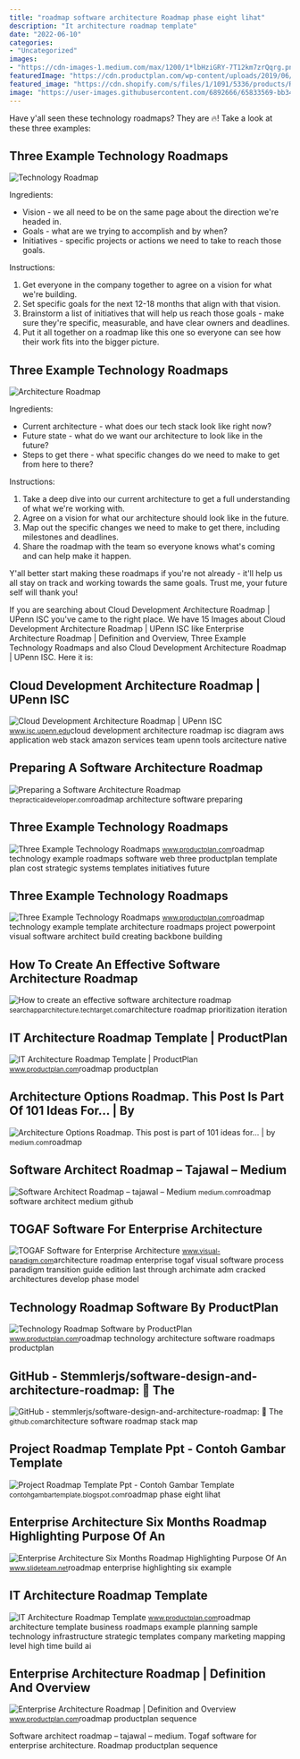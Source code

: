 ```yaml
---
title: "roadmap software architecture Roadmap phase eight lihat"
description: "It architecture roadmap template"
date: "2022-06-10"
categories:
- "Uncategorized"
images:
- "https://cdn-images-1.medium.com/max/1200/1*lbHziGRY-7T12km7zrQqrg.png"
featuredImage: "https://cdn.productplan.com/wp-content/uploads/2019/06/Enterprise-Architecture-Roadmap-1024x536.png"
featured_image: "https://cdn.shopify.com/s/files/1/1091/5336/products/Roadmap023Slide1.JPG?v=1514847233"
image: "https://user-images.githubusercontent.com/6892666/65833569-bb34fc00-e29f-11e9-8516-79cbd9f8f07b.png"
---
```


Have y'all seen these technology roadmaps? They are 🔥! Take a look at these three examples:

Three Example Technology Roadmaps
---------------------------------

![Technology Roadmap](http://cdn.productplan.com/wp-content/uploads/2016/02/technology-roadmap.png)

Ingredients:

- Vision - we all need to be on the same page about the direction we're headed in.
- Goals - what are we trying to accomplish and by when?
- Initiatives - specific projects or actions we need to take to reach those goals.

Instructions:

1. Get everyone in the company together to agree on a vision for what we're building.
2. Set specific goals for the next 12-18 months that align with that vision.
3. Brainstorm a list of initiatives that will help us reach those goals - make sure they're specific, measurable, and have clear owners and deadlines.
4. Put it all together on a roadmap like this one so everyone can see how their work fits into the bigger picture.

Three Example Technology Roadmaps
---------------------------------

![Architecture Roadmap](http://cdn.productplan.com/wp-content/uploads/2016/02/architecture-roadmap-template.png)

Ingredients:

- Current architecture - what does our tech stack look like right now?
- Future state - what do we want our architecture to look like in the future?
- Steps to get there - what specific changes do we need to make to get from here to there?

Instructions:

1. Take a deep dive into our current architecture to get a full understanding of what we're working with.
2. Agree on a vision for what our architecture should look like in the future.
3. Map out the specific changes we need to make to get there, including milestones and deadlines.
4. Share the roadmap with the team so everyone knows what's coming and can help make it happen.

Y'all better start making these roadmaps if you're not already - it'll help us all stay on track and working towards the same goals. Trust me, your future self will thank you!

If you are searching about Cloud Development Architecture Roadmap | UPenn ISC you've came to the right place. We have 15 Images about Cloud Development Architecture Roadmap | UPenn ISC like Enterprise Architecture Roadmap | Definition and Overview, Three Example Technology Roadmaps and also Cloud Development Architecture Roadmap | UPenn ISC. Here it is:

Cloud Development Architecture Roadmap | UPenn ISC
--------------------------------------------------

 ![Cloud Development Architecture Roadmap | UPenn ISC](https://www.isc.upenn.edu/sites/default/files/cf_appdev_team_stack_labelled.png) <small>www.isc.upenn.edu</small>cloud development architecture roadmap isc diagram aws application web stack amazon services team upenn tools arcitecture native

Preparing A Software Architecture Roadmap
-----------------------------------------

 ![Preparing a Software Architecture Roadmap](https://thepracticaldeveloper.com/images/posts/uploads/2018/06/roadmap-1024x343.png) <small>thepracticaldeveloper.com</small>roadmap architecture software preparing

Three Example Technology Roadmaps
---------------------------------

 ![Three Example Technology Roadmaps](http://cdn.productplan.com/wp-content/uploads/2016/02/technology-roadmap.png) <small>www.productplan.com</small>roadmap technology example roadmaps software web three productplan template plan cost strategic systems templates initiatives future

Three Example Technology Roadmaps
---------------------------------

 ![Three Example Technology Roadmaps](http://cdn.productplan.com/wp-content/uploads/2016/02/architecture-roadmap-template.png) <small>www.productplan.com</small>roadmap technology example template architecture roadmaps project powerpoint visual software architect build creating backbone building

How To Create An Effective Software Architecture Roadmap
--------------------------------------------------------

 ![How to create an effective software architecture roadmap](https://cdn.ttgtmedia.com/rms/onlineimages/app_arch-software_arch_roadmap_models-h_half_column_mobile.png) <small>searchapparchitecture.techtarget.com</small>architecture roadmap prioritization iteration

IT Architecture Roadmap Template | ProductPlan
----------------------------------------------

 ![IT Architecture Roadmap Template | ProductPlan](https://www.productplan.com/uploads/templates/IT-Architecture-Roadmap-Template.png) <small>www.productplan.com</small>roadmap productplan

Architecture Options Roadmap. This Post Is Part Of 101 Ideas For… | By
----------------------------------------------------------------------

 ![Architecture Options Roadmap. This post is part of 101 ideas for… | by](https://miro.medium.com/max/2492/1*vhqL_83NxqPCY80tqMkYnA.png) <small>medium.com</small>roadmap

Software Architect Roadmap – Tajawal – Medium
---------------------------------------------

 ![Software Architect Roadmap – tajawal – Medium](https://cdn-images-1.medium.com/max/1200/1*lbHziGRY-7T12km7zrQqrg.png) <small>medium.com</small>roadmap software architect medium github

TOGAF Software For Enterprise Architecture
------------------------------------------

 ![TOGAF Software for Enterprise Architecture](https://cdn-images.visual-paradigm.com/tour/enterprise-architecture-and-guide-through-process/15-architecture-roadmap.png) <small>www.visual-paradigm.com</small>architecture roadmap enterprise togaf visual software process paradigm transition guide edition last through archimate adm cracked architectures develop phase model

Technology Roadmap Software By ProductPlan
------------------------------------------

 ![Technology Roadmap Software by ProductPlan](https://cdn.productplan.com/wp-content/uploads/2016/07/it-architecture-roadmap.png) <small>www.productplan.com</small>roadmap technology architecture software roadmaps productplan

GitHub - Stemmlerjs/software-design-and-architecture-roadmap: 🧱 The
-------------------------------------------------------------------

 ![GitHub - stemmlerjs/software-design-and-architecture-roadmap: 🧱 The](https://user-images.githubusercontent.com/6892666/65833569-bb34fc00-e29f-11e9-8516-79cbd9f8f07b.png) <small>github.com</small>architecture software roadmap stack map

Project Roadmap Template Ppt - Contoh Gambar Template
-----------------------------------------------------

 ![Project Roadmap Template Ppt - Contoh Gambar Template](https://cdn.shopify.com/s/files/1/1091/5336/products/Roadmap023Slide1.JPG?v=1514847233) <small>contohgambartemplate.blogspot.com</small>roadmap phase eight lihat

Enterprise Architecture Six Months Roadmap Highlighting Purpose Of An
---------------------------------------------------------------------

 ![Enterprise Architecture Six Months Roadmap Highlighting Purpose Of An](https://www.slideteam.net/media/catalog/product/cache/960x720/e/n/enterprise_architecture_six_months_roadmap_highlighting_purpose_of_an_it_organization_slide01.jpg) <small>www.slideteam.net</small>roadmap enterprise highlighting six example

IT Architecture Roadmap Template
--------------------------------

 ![IT Architecture Roadmap Template](https://cdn.shortpixel.ai/client/q_glossy,ret_img/https://cdn.productplan.com/wp-content/uploads/2017/07/IT-Architecture-Roadmap-Thumbnail.png) <small>www.productplan.com</small>roadmap architecture template business roadmaps example planning sample technology infrastructure strategic templates company marketing mapping level high time build ai

Enterprise Architecture Roadmap | Definition And Overview
---------------------------------------------------------

 ![Enterprise Architecture Roadmap | Definition and Overview](https://cdn.productplan.com/wp-content/uploads/2019/06/Enterprise-Architecture-Roadmap-1024x536.png) <small>www.productplan.com</small>roadmap productplan sequence

Software architect roadmap – tajawal – medium. Togaf software for enterprise architecture. Roadmap productplan sequence
